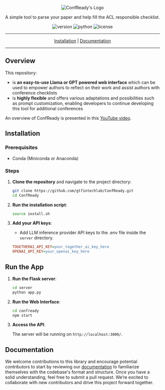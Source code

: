 <p align="center">
  <img src="https://gcdnb.pbrd.co/images/2k0WV9Kn6KDk.png" alt="ConfReady's Logo"/>
</p>
<p align="center">A simple tool to parse your paper and help fill the ACL responsible checklist.</p>
<p align="center">
<img alt="version" src="https://img.shields.io/badge/version-0.2.0-green">
<img alt="python" src="https://img.shields.io/badge/python-3.11-blue">
<img alt="license" src="https://img.shields.io/badge/license-AGPL%20v3-blue">
</p>
<div align="center">
<hr>

[Installation](#installation) | [Documentation](https://confready-docs.vercel.app/docs/introduction)

<hr>
</div>

## Overview

This repository:

- is **an easy-to-use Llama or GPT powered web interface** which can be used to empower authors to reflect on their work and assist authors with conference checklists
- is **highly flexible** and offers various adaptations and possibilities such as prompt customization, enabling developers to continue developing this tool for additional conferences

An overview of ConfReady is presented in this [YouTube video]([https://youtu.be/_V0OV2E90FY?si=2v2rlx5T2dQzWK8L](https://youtu.be/ZLtdtoR75GU?si=Pnkses_Dkv7q5u6G)).

## Installation

### Prerequisites

- Conda (Miniconda or Anaconda)

### Steps

1. **Clone the repository** and navigate to the project directory:

    ```bash
    git clone https://github.com/gtfintechlab/ConfReady.git
    cd ConfReady
    ```

2. **Run the installation script**:

    ```bash
   source install.sh
    ```

3. **Add your API keys**:

    - Add LLM inference provider API keys to the .env file inside the `server` directory.

    ```ini
    TOGETHERAI_API_KEY=your_together_ai_key_here
    OPENAI_API_KEY=your_openai_key_here
    ```

## Run the App
1. **Run the Flask server**:

    ```bash
    cd server
    python app.py
    ```

2. **Run the Web Interface**:

    ```bash
    cd confready
    npm start
    ```

3. **Access the API**:

    The server will be running on `http://localhost:3000/`.
   
## Documentation

We welcome contributions to this library and encourage potential contributors to start by reviewing our [documentation](https://confready-docs.vercel.app/docs/introduction) to familiarize themselves with the codebase's format and structure. Once you have a solid understanding, feel free to submit a pull request. We’re excited to collaborate with new contributors and drive this project forward together.
